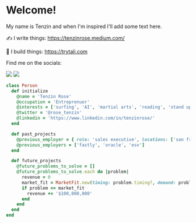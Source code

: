 # Welcome!

My name is Tenzin and when I'm inspired I'll add some text here. 

✍ I write things: https://tenzinrose.medium.com/

:construction_worker: I build things: https://trytali.com

Find me on the socials:

<a href="https://twitter.com/tenzin_rose"><img src="https://img.icons8.com/color/48/000000/twitter--v2.png"/></a>
<a href="https://www.instagram.com/rosetenzin"><img src="https://img.icons8.com/fluency/48/000000/instagram-new.png"/></a>



```ruby 
class Person
  def initialize
    @name = 'Tenzin Rose'
    @occupation = 'Entreprenuer'
    @interests = ['surfing', 'AI', 'martial arts', 'reading', 'stand up comedy']
    @twitter = '@rose_tenzin'
    @linkedin = 'https://www.linkedin.com/in/tenzinrose/'
  end

  def past_projects
    @previous_employer = { role: 'sales executive', locations: ['san francisco', 'new york', 'sydney'], tenure: '7.5 years' }
    @previous_employers = ['fastly', 'oracle', 'esv']
  end

  def future_projects
    @future_problems_to_solve = []
    @future_problems_to_solve.each do |problem|
      revenue = 0
      market_fit = MarketFit.new(timing: problem.timing?, demand: problem.demand?, willing_to_pay: problem.pay?)
      if problem == market_fit
        revenue += '$100,000,000'
      end
    end
  end
end
```
